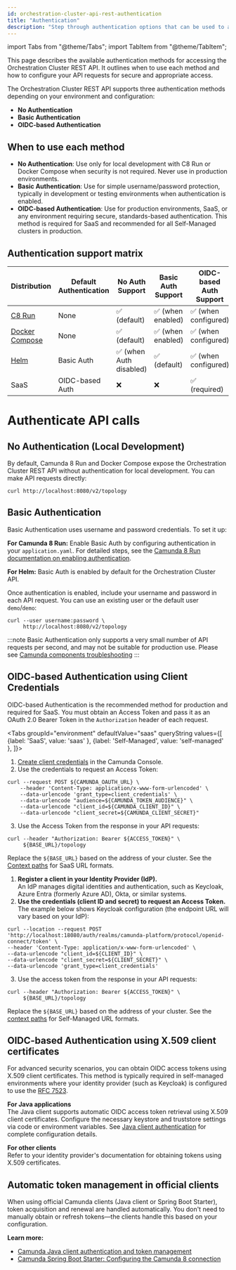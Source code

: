 ```yaml
---
id: orchestration-cluster-api-rest-authentication
title: "Authentication"
description: "Step through authentication options that can be used to access the Orchestration Cluster REST API."
---
```


import Tabs from "@theme/Tabs";
import TabItem from "@theme/TabItem";

This page describes the available authentication methods for accessing the Orchestration Cluster REST API. It outlines when to use each method and how to configure your API requests for secure and appropriate access.

The Orchestration Cluster REST API supports three authentication methods depending on your environment and configuration:

- **No Authentication**
- **Basic Authentication**
- **OIDC-based Authentication**

## When to use each method

- **No Authentication**: Use only for local development with C8 Run or Docker Compose when security is not required. Never use in production environments.
- **Basic Authentication**: Use for simple username/password protection, typically in development or testing environments when authentication is enabled.
- **OIDC-based Authentication**: Use for production environments, SaaS, or any environment requiring secure, standards-based authentication. This method is required for SaaS and recommended for all Self-Managed clusters in production.

## Authentication support matrix

| Distribution                                                                           | Default Authentication | No Auth Support         | Basic Auth Support | OIDC-based Auth Support |
| -------------------------------------------------------------------------------------- | ---------------------- | ----------------------- | ------------------ | ----------------------- |
| [C8 Run](../../self-managed/quickstart/developer-quickstart/c8run.md)                  | None                   | ✅ (default)            | ✅ (when enabled)  | ✅ (when configured)    |
| [Docker Compose](../../self-managed/quickstart/developer-quickstart/docker-compose.md) | None                   | ✅ (default)            | ✅ (when enabled)  | ✅ (when configured)    |
| [Helm](../../self-managed/installation-methods/helm/install.md)                        | Basic Auth             | ✅ (when Auth disabled) | ✅ (default)       | ✅ (when configured)    |
| SaaS                                                                                   | OIDC-based Auth        | ❌                      | ❌                 | ✅ (required)           |

# Authenticate API calls

## No Authentication (Local Development)

By default, Camunda 8 Run and Docker Compose expose the Orchestration Cluster REST API without authentication for local development. You can make API requests directly:

```shell
curl http://localhost:8080/v2/topology
```

## Basic Authentication

Basic Authentication uses username and password credentials. To set it up:

**For Camunda 8 Run:**
Enable Basic Auth by configuring authentication in your `application.yaml`. For detailed steps, see the [Camunda 8 Run documentation on enabling authentication](../../self-managed/quickstart/developer-quickstart/c8run.md#enable-authentication-and-authorization).

**For Helm:**
Basic Auth is enabled by default for the Orchestration Cluster API.

Once authentication is enabled, include your username and password in each API request. You can use an existing user or the default user `demo`/`demo`:

```shell
curl --user username:password \
     http://localhost:8080/v2/topology
```

:::note
Basic Authentication only supports a very small number of API requests per second, and may not be suitable for production use.
Please see
[Camunda components troubleshooting](/self-managed/operational-guides/troubleshooting.md)
:::

## OIDC-based Authentication using Client Credentials

OIDC-based Authentication is the recommended method for production and required for SaaS. You must obtain an Access Token and pass it as an OAuth 2.0 Bearer Token in the `Authorization` header of each request.

<Tabs groupId="environment" defaultValue="saas" queryString values={[
{label: 'SaaS', value: 'saas' },
{label: 'Self-Managed', value: 'self-managed' },
]}>

<TabItem value="saas">

1. [Create client credentials](/components/console/manage-clusters/manage-api-clients.md#create-a-client) in the Camunda Console.
2. Use the credentials to request an Access Token:

```shell
curl --request POST ${CAMUNDA_OAUTH_URL} \
    --header 'Content-Type: application/x-www-form-urlencoded' \
    --data-urlencode 'grant_type=client_credentials' \
    --data-urlencode "audience=${CAMUNDA_TOKEN_AUDIENCE}" \
    --data-urlencode "client_id=${CAMUNDA_CLIENT_ID}" \
    --data-urlencode "client_secret=${CAMUNDA_CLIENT_SECRET}"
```

3. Use the Access Token from the response in your API requests:

```shell
curl --header "Authorization: Bearer ${ACCESS_TOKEN}" \
     ${BASE_URL}/topology
```

Replace the `${BASE_URL}` based on the address of your cluster. See the [Context paths](orchestration-cluster-api-rest-overview.md#context-paths) for SaaS URL formats.

</TabItem>

<TabItem value="self-managed">

1. **Register a client in your Identity Provider (IdP).**  
   An IdP manages digital identities and authentication, such as Keycloak, Azure Entra (formerly Azure AD), Okta, or similar systems.
2. **Use the credentials (client ID and secret) to request an Access Token.**  
   The example below shows Keycloak configuration (the endpoint URL will vary based on your IdP):

```shell
curl --location --request POST 'http://localhost:18080/auth/realms/camunda-platform/protocol/openid-connect/token' \
--header 'Content-Type: application/x-www-form-urlencoded' \
--data-urlencode "client_id=${CLIENT_ID}" \
--data-urlencode "client_secret=${CLIENT_SECRET}" \
--data-urlencode 'grant_type=client_credentials'
```

3. Use the access token from the response in your API requests:

```shell
curl --header "Authorization: Bearer ${ACCESS_TOKEN}" \
     ${BASE_URL}/topology
```

Replace the `${BASE_URL}` based on the address of your cluster. See the [context paths](orchestration-cluster-api-rest-overview.md#context-paths) for Self-Managed URL formats.

</TabItem>

</Tabs>

## OIDC-based Authentication using X.509 client certificates

For advanced security scenarios, you can obtain OIDC access tokens using X.509 client certificates. This method is typically required in self-managed environments where your identity provider (such as Keycloak) is configured to use the [RFC 7523](https://datatracker.ietf.org/doc/html/rfc7523).

**For Java applications**  
The Java client supports automatic OIDC access token retrieval using X.509 client certificates. Configure the necessary keystore and truststore settings via code or environment variables. See [Java client authentication](../java-client/getting-started.md#oidc-access-token-authentication-with-x509-client-certificate) for complete configuration details.

**For other clients**  
Refer to your identity provider's documentation for obtaining tokens using X.509 certificates.

## Automatic token management in official clients

When using official Camunda clients (Java client or Spring Boot Starter), token acquisition and renewal are handled automatically. You don't need to manually obtain or refresh tokens—the clients handle this based on your configuration.

**Learn more:**

- [Camunda Java client authentication and token management](./../java-client/getting-started.md)
- [Camunda Spring Boot Starter: Configuring the Camunda 8 connection](../camunda-spring-boot-starter/getting-started.md#configuring-the-camunda-8-connection)
